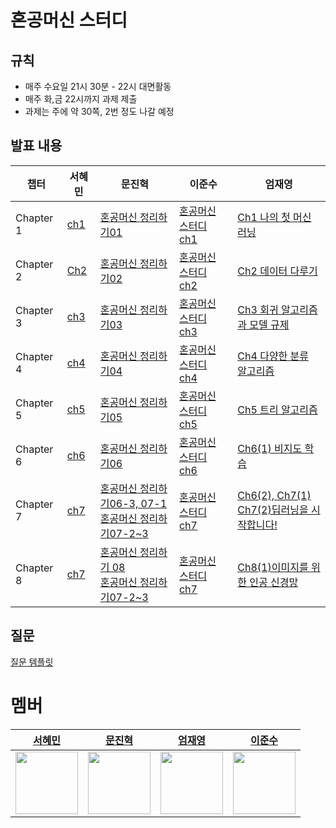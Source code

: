 # 혼공머신 스터디

## 규칙
- 매주 수요일 21시 30분 - 22시 대면활동
- 매주 화,금 22시까지 과제 제출
- 과제는 주에 약 30쪽, 2번 정도 나갈 예정 

## 발표 내용

| 챕터 | 서혜민 | 문진혁 | 이준수 | 엄재영 |
|-----|------|------|----|-----|
| Chapter 1   | [ch1](https://velog.io/@saepal_cse/%EC%A0%95%EB%A6%AC-%ED%98%BC%EA%B3%B5%EB%A8%B8%EC%8B%A0-chapter-1) | [혼공머신 정리하기01](https://wlsgur11.tistory.com/entry/%ED%98%BC%EA%B3%B5-%EB%A8%B8%EC%8B%A0-%ED%98%BC%EC%9E%90-%EA%B3%B5%EB%B6%80%ED%95%98%EB%8A%94-%EB%A8%B8%EC%8B%A0%EB%9F%AC%EB%8B%9D-%EC%A0%95%EB%A6%AC%ED%95%98%EA%B8%B0-Chapter-01) | [혼공머신 스터디 ch1](https://velog.io/@dlwnstn02/1.-혼자-공부하는-머신러닝-Chapter-1) | [Ch1 나의 첫 머신러닝](https://velog.io/@ummmjy/%ED%98%BC%EA%B3%B5%EB%A8%B8%EC%8B%A0-Ch1-%EB%82%98%EC%9D%98-%EC%B2%AB-%EB%A8%B8%EC%8B%A0%EB%9F%AC%EB%8B%9D) |
| Chapter 2 |[Ch2](https://velog.io/@saepal_cse/ch02.-%EB%8D%B0%EC%9D%B4%ED%84%B0-%EB%8B%A4%EB%A3%A8%EA%B8%B0)|[혼공머신 정리하기02](https://wlsgur11.tistory.com/entry/%ED%98%BC%EA%B3%B5-%EB%A8%B8%EC%8B%A0-%ED%98%BC%EC%9E%90-%EA%B3%B5%EB%B6%80%ED%95%98%EB%8A%94-%EB%A8%B8%EC%8B%A0%EB%9F%AC%EB%8B%9D-%EC%A0%95%EB%A6%AC%ED%95%98%EA%B8%B0-Chapter-02)|[혼공머신 스터디 ch2](https://velog.io/@dlwnstn02/2.-혼자-공부하는-머신러닝-Chapter-2)|[Ch2 데이터 다루기](https://velog.io/@ummmjy/Ch2-%EB%8D%B0%EC%9D%B4%ED%84%B0-%EB%8B%A4%EB%A3%A8%EA%B8%B0)|
| Chapter 3 | [ch3](https://velog.io/@saepal_cse/ch03.%ED%9A%8C%EA%B7%80-%EC%95%8C%EA%B3%A0%EB%A6%AC%EC%A6%98%EA%B3%BC-%EB%AA%A8%EB%8D%B8-%EA%B7%9C%EC%A0%9C) | [혼공머신 정리하기03](https://wlsgur11.tistory.com/entry/%ED%98%BC%EA%B3%B5-%EB%A8%B8%EC%8B%A0-%ED%98%BC%EC%9E%90-%EA%B3%B5%EB%B6%80%ED%95%98%EB%8A%94-%EB%A8%B8%EC%8B%A0%EB%9F%AC%EB%8B%9D-%EC%A0%95%EB%A6%AC%ED%95%98%EA%B8%B0-Chapter-03) | [혼공머신 스터디 ch3](https://velog.io/@dlwnstn02/혼자-공부하는-머신러닝-Chapter-3) | [Ch3 회귀 알고리즘과 모델 규제](https://velog.io/@ummmjy/Ch3-%ED%9A%8C%EA%B7%80-%EC%95%8C%EA%B3%A0%EB%A6%AC%EC%A6%98%EA%B3%BC-%EB%AA%A8%EB%8D%B8-%EA%B7%9C%EC%A0%9C) |
| Chapter 4 | [ch4](https://velog.io/@saepal_cse/CH04-%EB%A1%9C%EC%A7%80%EC%8A%A4%ED%8B%B1-%ED%9A%8C%EA%B7%80) | [혼공머신 정리하기04](https://wlsgur11.tistory.com/entry/%ED%98%BC%EA%B3%B5-%EB%A8%B8%EC%8B%A0-%ED%98%BC%EC%9E%90-%EA%B3%B5%EB%B6%80%ED%95%98%EB%8A%94-%EB%A8%B8%EC%8B%A0%EB%9F%AC%EB%8B%9D-%EC%A0%95%EB%A6%AC%ED%95%98%EA%B8%B0-Chapter-04) | [혼공머신 스터디 ch4](https://velog.io/@dlwnstn02/혼자-공부하는-머신러닝-Chapter-4) | [Ch4 다양한 분류 알고리즘](https://velog.io/@ummmjy/Ch4-%EB%8B%A4%EC%96%91%ED%95%9C-%EB%B6%84%EB%A5%98-%EC%95%8C%EA%B3%A0%EB%A6%AC%EC%A6%98) |
| Chapter 5 | [ch5](https://velog.io/@saepal_cse/CH04-%EB%A1%9C%EC%A7%80%EC%8A%A4%ED%8B%B1-%ED%9A%8C%EA%B7%80) | [혼공머신 정리하기05](https://wlsgur11.tistory.com/entry/%ED%98%BC%EA%B3%B5-%EB%A8%B8%EC%8B%A0-%ED%98%BC%EC%9E%90-%EA%B3%B5%EB%B6%80%ED%95%98%EB%8A%94-%EB%A8%B8%EC%8B%A0%EB%9F%AC%EB%8B%9D-%EC%A0%95%EB%A6%AC%ED%95%98%EA%B8%B0-Chapter-05) | [혼공머신 스터디 ch5](https://velog.io/@dlwnstn02/혼자-공부하는-머신러닝-chapter-5) | [Ch5 트리 알고리즘](https://velog.io/@ummmjy/Ch5-%ED%8A%B8%EB%A6%AC-%EC%95%8C%EA%B3%A0%EB%A6%AC%EC%A6%98) |
| Chapter 6 | [ch6](https://velog.io/@saepal_cse/Ch06-%EB%B9%84%EC%A7%80%EB%8F%84-%ED%95%99%EC%8A%B5-k5hyqvcc) | [혼공머신 정리하기06](https://wlsgur11.tistory.com/entry/%ED%98%BC%EA%B3%B5-%EB%A8%B8%EC%8B%A0-%ED%98%BC%EC%9E%90-%EA%B3%B5%EB%B6%80%ED%95%98%EB%8A%94-%EB%A8%B8%EC%8B%A0%EB%9F%AC%EB%8B%9D-%EC%A0%95%EB%A6%AC%ED%95%98%EA%B8%B0-Chapter-06) | [혼공머신 스터디 ch6](https://velog.io/@dlwnstn02/혼자-공부하는-머신러닝-ch-6) | [Ch6(1) 비지도 학습](https://velog.io/@ummmjy/Ch6-%EB%B9%84%EC%A7%80%EB%8F%84-%ED%95%99%EC%8A%B5) |
| Chapter 7 | [ch7](https://velog.io/@saepal_cse/Ch07) | [혼공머신 정리하기06-3, 07-1](https://wlsgur11.tistory.com/entry/%ED%98%BC%EA%B3%B5-%EB%A8%B8%EC%8B%A0-%ED%98%BC%EC%9E%90-%EA%B3%B5%EB%B6%80%ED%95%98%EB%8A%94-%EB%A8%B8%EC%8B%A0%EB%9F%AC%EB%8B%9D-%EC%A0%95%EB%A6%AC%ED%95%98%EA%B8%B0-Chapter-06-3-07-1)</br> [혼공머신 정리하기07-2~3](https://wlsgur11.tistory.com/entry/%ED%98%BC%EA%B3%B5-%EB%A8%B8%EC%8B%A0-%ED%98%BC%EC%9E%90-%EA%B3%B5%EB%B6%80%ED%95%98%EB%8A%94-%EB%A8%B8%EC%8B%A0%EB%9F%AC%EB%8B%9D-%EC%A0%95%EB%A6%AC%ED%95%98%EA%B8%B0-Chapter-07-2-07-3) | [혼공머신 스터디 ch7](https://velog.io/@dlwnstn02/혼자-공부하는-머신러닝-Ch-7) | [Ch6(2), Ch7(1)](https://velog.io/@ummmjy/Ch62-%EB%B9%84%EC%A7%80%EB%8F%84-%ED%95%99%EC%8A%B5-Ch71)</br>[Ch7(2)딥러닝을 시작합니다!](https://velog.io/@ummmjy/Ch72-%EB%94%A5%EB%9F%AC%EB%8B%9D%EC%9D%84-%EC%8B%9C%EC%9E%91%ED%95%A9%EB%8B%88%EB%8B%A4) |
| Chapter 8 | [ch7](https://velog.io/@saepal_cse/Ch07) | [혼공머신 정리하기 08](https://wlsgur11.tistory.com/entry/%ED%98%BC%EA%B3%B5-%EB%A8%B8%EC%8B%A0-%ED%98%BC%EC%9E%90-%EA%B3%B5%EB%B6%80%ED%95%98%EB%8A%94-%EB%A8%B8%EC%8B%A0%EB%9F%AC%EB%8B%9D-%EC%A0%95%EB%A6%AC%ED%95%98%EA%B8%B0-Chapter-08-1-08-2)</br> [혼공머신 정리하기07-2~3](https://wlsgur11.tistory.com/entry/%ED%98%BC%EA%B3%B5-%EB%A8%B8%EC%8B%A0-%ED%98%BC%EC%9E%90-%EA%B3%B5%EB%B6%80%ED%95%98%EB%8A%94-%EB%A8%B8%EC%8B%A0%EB%9F%AC%EB%8B%9D-%EC%A0%95%EB%A6%AC%ED%95%98%EA%B8%B0-Chapter-07-2-07-3) | [혼공머신 스터디 ch7](https://velog.io/@dlwnstn02/혼자-공부하는-머신러닝-Ch-7) | [Ch8(1)이미지를 위한 인공 신경망](https://velog.io/@ummmjy/Ch81-%EC%9D%B4%EB%AF%B8%EC%A7%80%EB%A5%BC-%EC%9C%84%ED%95%9C-%EC%9D%B8%EA%B3%B5-%EC%8B%A0%EA%B2%BD%EB%A7%9D) |



## 질문
[질문 템플릿](./question/README.md)


# 멤버
|[서혜민](https://github.com/Parkhaeil) | [문진혁](https://github.com/wlsgur11) |[엄재영](https://github.com/JaeyoungEom)| [이준수](https://github.com/junso0) |
|:-----------------------------------------:|:-----------------------------------------:|:-----------------------------------------:|:---:|
|<img src="https://github.com/Parkhaeil.png" width="100">|<img src="https://github.com/wlsgur11.png" width="100"> |<img src="https://github.com/JaeyoungEom.png" width="100"> | <img src="https://github.com/junso0.png" width="100"> |
